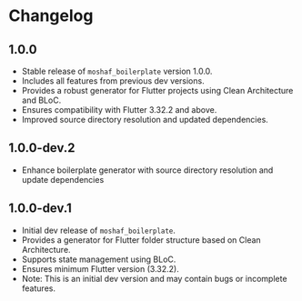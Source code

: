 # Changelog

## 1.0.0
- Stable release of `moshaf_boilerplate` version 1.0.0.
- Includes all features from previous dev versions.
- Provides a robust generator for Flutter projects using Clean Architecture and BLoC.
- Ensures compatibility with Flutter 3.32.2 and above.
- Improved source directory resolution and updated dependencies.

## 1.0.0-dev.2
- Enhance boilerplate generator with source directory resolution and update dependencies

## 1.0.0-dev.1
- Initial dev release of `moshaf_boilerplate`.
- Provides a generator for Flutter folder structure based on Clean Architecture.
- Supports state management using BLoC.
- Ensures minimum Flutter version (3.32.2).
- Note: This is an initial dev version and may contain bugs or incomplete features.